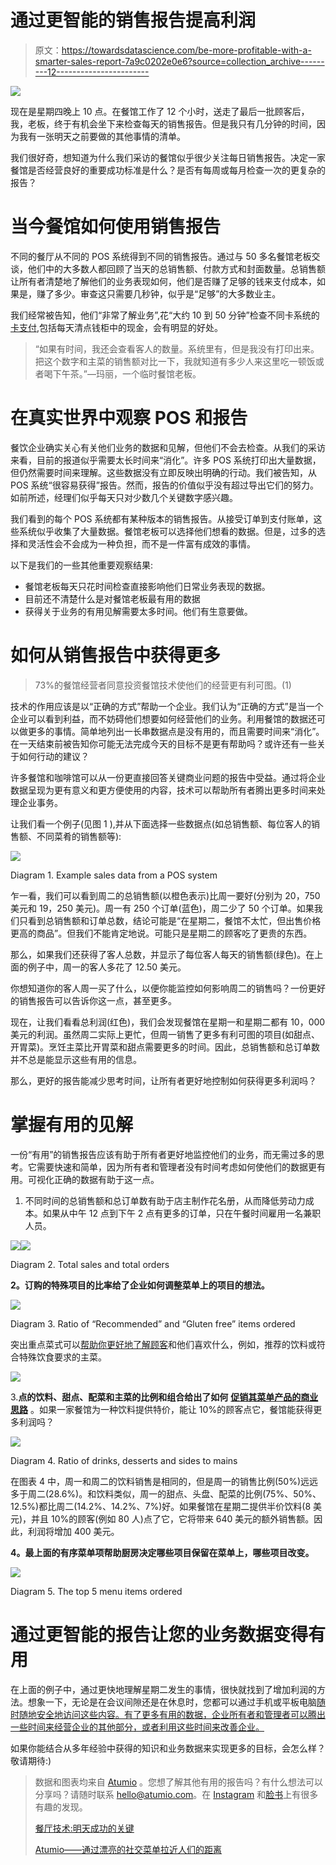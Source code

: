 # 通过更智能的销售报告提高利润

> 原文：<https://towardsdatascience.com/be-more-profitable-with-a-smarter-sales-report-7a9c0202e0e6?source=collection_archive---------12----------------------->

![](img/538d52d3d7a464575a03c47efa6c8df0.png)

现在是星期四晚上 10 点。在餐馆工作了 12 个小时，送走了最后一批顾客后，我，老板，终于有机会坐下来检查每天的销售报告。但是我只有几分钟的时间，因为我有一张明天之前要做的其他事情的清单。

我们很好奇，想知道为什么我们采访的餐馆似乎很少关注每日销售报告。决定一家餐馆是否经营良好的重要成功标准是什么？是否有每周或每月检查一次的更复杂的报告？

# 当今餐馆如何使用销售报告

不同的餐厅从不同的 POS 系统得到不同的销售报告。通过与 50 多名餐馆老板交谈，他们中的大多数人都回顾了当天的总销售额、付款方式和封面数量。总销售额让所有者清楚地了解他们的业务表现如何，他们是否赚了足够的钱来支付成本，如果是，赚了多少。审查这只需要几秒钟，似乎是“足够”的大多数业主。

我们经常被告知，他们“非常了解业务”,花“大约 10 到 50 分钟”检查不同卡系统的[卡支付](https://medium.com/@atumio/are-you-ready-to-be-a-cashless-restaurant-645aaf84762e),包括每天清点钱柜中的现金，会有明显的好处。

> “如果有时间，我还会查看客人的数量。系统里有，但是我没有打印出来。把这个数字和主菜的销售额对比一下，我就知道有多少人来这里吃一顿饭或者喝下午茶。”—玛丽，一个临时餐馆老板。

# 在真实世界中观察 POS 和报告

餐饮企业确实关心有关他们业务的数据和见解，但他们不会去检查。从我们的采访来看，目前的报道似乎需要太长时间来“消化”。许多 POS 系统打印出大量数据，但仍然需要时间来理解。这些数据没有立即反映出明确的行动。我们被告知，从 POS 系统“很容易获得”报告。然而，报告的价值似乎没有超过导出它们的努力。如前所述，经理们似乎每天只对少数几个关键数字感兴趣。

我们看到的每个 POS 系统都有某种版本的销售报告。从接受订单到支付账单，这些系统似乎收集了大量数据。餐馆老板可以选择他们想看的数据。但是，过多的选择和灵活性会不会成为一种负担，而不是一件富有成效的事情。

以下是我们的一些其他重要观察结果:

*   餐馆老板每天只花时间检查直接影响他们日常业务表现的数据。
*   目前还不清楚什么是对餐馆老板最有用的数据
*   获得关于业务的有用见解需要太多时间。他们有生意要做。

# 如何从销售报告中获得更多

> 73%的餐馆经营者同意投资餐馆技术使他们的经营更有利可图。(1)

技术的作用应该是以“正确的方式”帮助一个企业。我们认为“正确的方式”是当一个企业可以看到利益，而不妨碍他们想要如何经营他们的业务。利用餐馆的数据还可以做更多的事情。简单地列出一长串数据点是没有用的，而且需要时间来“消化”。在一天结束前被告知你可能无法完成今天的目标不是更有帮助吗？或许还有一些关于如何行动的建议？

许多餐馆和咖啡馆可以从一份更直接回答关键商业问题的报告中受益。通过将企业数据呈现为更有意义和更方便使用的内容，技术可以帮助所有者腾出更多时间来处理企业事务。

让我们看一个例子(见图 1 ),并从下面选择一些数据点(如总销售额、每位客人的销售额、不同菜肴的销售额等):

![](img/1205f511cdad770ed043765df8c1cccc.png)

Diagram 1\. Example sales data from a POS system

乍一看，我们可以看到周二的总销售额(以橙色表示)比周一要好(分别为 20，750 美元和 19，250 美元)。周一有 250 个订单(蓝色)，周二少了 50 个订单。如果我们只看到总销售额和订单总数，结论可能是“在星期二，餐馆不太忙，但出售价格更高的商品”。但我们不能肯定地说。可能只是星期二的顾客吃了更贵的东西。

那么，如果我们还获得了客人总数，并显示了每位客人每天的销售额(绿色)。在上面的例子中，周一的客人多花了 12.50 美元。

你想知道你的客人周一买了什么，以便你能监控如何影响周二的销售吗？一份更好的销售报告可以告诉你这一点，甚至更多。

现在，让我们看看总利润(红色)，我们会发现餐馆在星期一和星期二都有 10，000 美元的利润。虽然周二实际上更忙，但周一销售了更多有利可图的项目(如甜点、开胃菜)。烹饪主菜比开胃菜和甜点需要更多的时间。因此，总销售额和总订单数并不总是能显示这些有用的信息。

那么，更好的报告能减少思考时间，让所有者更好地控制如何获得更多利润吗？

# 掌握有用的见解

一份“有用”的销售报告应该有助于所有者更好地监控他们的业务，而无需过多的思考。它需要快速和简单，因为所有者和管理者没有时间考虑如何使他们的数据更有用。可视化正确的数据有助于这一点。

1.  不同时间的总销售额和总订单数有助于店主制作花名册，从而降低劳动力成本。如果从中午 12 点到下午 2 点有更多的订单，只在午餐时间雇用一名兼职人员。

![](img/e4e3ec77c0877e3194ab6805cd89c5e0.png)![](img/4de1f1a4de92098ad8ef89f60ddb7ca9.png)

Diagram 2\. Total sales and total orders

**2。订购的特殊项目的比率给了企业如何调整菜单上的项目的想法。**

![](img/db516d17167aef7efb361a4c1e73156c.png)

Diagram 3\. Ratio of “Recommended” and “Gluten free” items ordered

突出重点菜式可以[帮助你更好地了解顾客](https://medium.com/@atumio/know-your-customers-and-stay-ahead-of-the-competition-badaf6bec4c4)和他们喜欢什么，例如，推荐的饮料或符合特殊饮食要求的主菜。

![](img/5bd879f890694402cce6fc785594ae2f.png)

3.**点的饮料、甜点、配菜和主菜的比例和组合给出了如何** [**促销其菜单产品的商业思路**](https://medium.com/@atumio/unlock-5-new-opportunities-with-a-digital-menu-b4f246adab4f) 。如果一家餐馆为一种饮料提供特价，能让 10%的顾客点它，餐馆能获得更多利润吗？

![](img/377af6adf4e17310203dd07d546c2307.png)

Diagram 4\. Ratio of drinks, desserts and sides to mains

在图表 4 中，周一和周二的饮料销售是相同的，但是周一的销售比例(50%)远远多于周二(28.6%)。和饮料类似，周一的甜点、头盘、配菜的比例(75%、50%、12.5%)都比周二(14.2%、14.2%、7%)好。如果餐馆在星期二提供半价饮料(8 美元)，并且 10%的顾客(例如 80 人)点了它，它将带来 640 美元的额外销售额。因此，利润将增加 400 美元。

**4。最上面的有序菜单项帮助厨房决定哪些项目保留在菜单上，哪些项目改变。**

![](img/938066158adca6241cc4e8113fa3e5f0.png)

Diagram 5\. The top 5 menu items ordered

# 通过更智能的报告让您的业务数据变得有用

在上面的例子中，通过更快地理解星期二发生的事情，很快就找到了增加利润的方法。想象一下，无论是在会议间隙还是在休息时，您都可以通过手机或平板电脑[随时随地安全地访问这些内容。有了更多有用的数据，企业所有者和管理者可以腾出一些时间来经营企业的其他部分，或者利用这些时间来改善企业。](https://medium.com/@atumio/smartphones-are-changing-restaurants-aac96d48c20d)

如果你能结合从多年经验中获得的知识和业务数据来实现更多的目标，会怎么样？敬请期待:)

> 数据和图表均来自 [Atumio](http://www.atumio.com) 。您想了解其他有用的报告吗？有什么想法可以分享吗？请随时联系 hello@atumio.com。在 [Instagram](https://www.instagram.com/_atumio/) 和[脸书](https://www.facebook.com/atumio/)上有很多有趣的发现。
> 
> [餐厅技术:明天成功的关键](http://www.restaurant.org/Downloads/PDFs/NetworkingGroups/RIS-Restaurant-Technology-Presentation-by-Hudson-R.pdf)
> 
> [Atumio——通过漂亮的社交菜单拉近人们的距离](http://www.atumio.com)